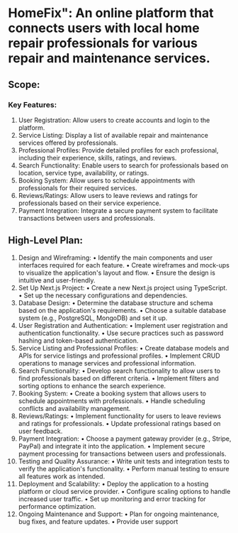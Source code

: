 # HomeFix": An online platform that connects users with local home repair professionals for various repair and maintenance services.

## Scope:

### Key Features:

1. User Registration: Allow users to create accounts and login to the platform.
2. Service Listing: Display a list of available repair and maintenance services offered by professionals.
3. Professional Profiles: Provide detailed profiles for each professional, including their experience, skills, ratings, and reviews.
4. Search Functionality: Enable users to search for professionals based on location, service type, availability, or ratings.
5. Booking System: Allow users to schedule appointments with professionals for their required services.
6. Reviews/Ratings: Allow users to leave reviews and ratings for professionals based on their service experience.
7. Payment Integration: Integrate a secure payment system to facilitate transactions between users and professionals.

## High-Level Plan:

1. Design and Wireframing:
   • Identify the main components and user interfaces required for each feature.
   • Create wireframes and mock-ups to visualize the application's layout and flow.
   • Ensure the design is intuitive and user-friendly.
2. Set Up Next.js Project:
   • Create a new Next.js project using TypeScript.
   • Set up the necessary configurations and dependencies.
3. Database Design:
   • Determine the database structure and schema based on the application's requirements.
   • Choose a suitable database system (e.g., PostgreSQL, MongoDB) and set it up.
4. User Registration and Authentication:
   • Implement user registration and authentication functionality.
   • Use secure practices such as password hashing and token-based authentication.
5. Service Listing and Professional Profiles:
   • Create database models and APIs for service listings and professional profiles.
   • Implement CRUD operations to manage services and professional information.
6. Search Functionality:
   • Develop search functionality to allow users to find professionals based on different criteria.
   • Implement filters and sorting options to enhance the search experience.
7. Booking System:
   • Create a booking system that allows users to schedule appointments with professionals.
   • Handle scheduling conflicts and availability management.
8. Reviews/Ratings:
   • Implement functionality for users to leave reviews and ratings for professionals.
   • Update professional ratings based on user feedback.
9. Payment Integration:
   • Choose a payment gateway provider (e.g., Stripe, PayPal) and integrate it into the application.
   • Implement secure payment processing for transactions between users and professionals.
10. Testing and Quality Assurance:
    • Write unit tests and integration tests to verify the application's functionality.
    • Perform manual testing to ensure all features work as intended.
11. Deployment and Scalability:
    • Deploy the application to a hosting platform or cloud service provider.
    • Configure scaling options to handle increased user traffic.
    • Set up monitoring and error tracking for performance optimization.
12. Ongoing Maintenance and Support:
    • Plan for ongoing maintenance, bug fixes, and feature updates.
    • Provide user support

